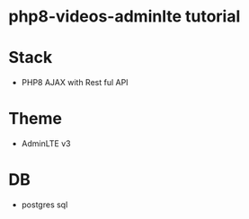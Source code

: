 # php8-videos-adminlte tutorial

# Stack
- PHP8 AJAX with Rest ful API

# Theme 
- AdminLTE v3

# DB
- postgres sql